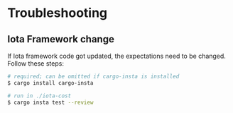 # Troubleshooting

## Iota Framework change

If Iota framework code got updated, the expectations need to be changed. Follow these steps:

```bash
# required; can be omitted if cargo-insta is installed
$ cargo install cargo-insta

# run in ./iota-cost
$ cargo insta test --review
```
